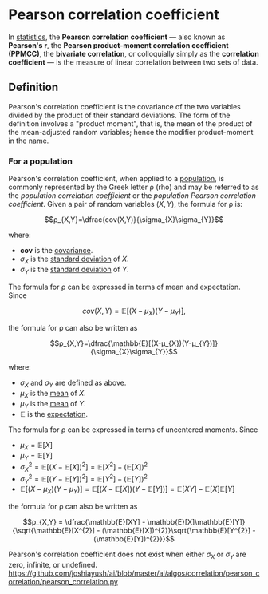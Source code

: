 # Pearson correlation coefficient

In [statistics](https://en.wikipedia.org/wiki/Statistics), the __Pearson correlation coefficient__  ― also known as __Pearson's r__, the __Pearson product-moment correlation coefficient (PPMCC)__, the __bivariate correlation__, or colloquially simply as the __correlation coefficient__ ― is the measure of linear correlation between two sets of data.

## Definition

Pearson's correlation coefficient is the covariance of the two variables divided by the product of their standard deviations. The form of the definition involves a "product moment", that is, the mean of the product of the mean-adjusted random variables; hence the modifier product-moment in the name.

### For a population

Pearson's correlation coefficient, when applied to a [population](https://en.wikipedia.org/wiki/Statistical_population), is commonly represented by the Greek letter ρ (rho) and may be referred to as the _population correlation coefficient_ or the _population Pearson correlation coefficient_. Given a pair of random variables $(X, Y)$, the formula for ρ is:

$$ρ_{X,Y}=\dfrac{cov(X,Y)}{\sigma_{X}\sigma_{Y}}$$

where:

* __cov__ is the [covariance](https://en.wikipedia.org/wiki/Covariance).
* $\sigma_{X}$ is the [standard deviation](https://en.wikipedia.org/wiki/Standard_deviation) of $X$.
* $\sigma_{Y}$ is the [standard deviation](https://en.wikipedia.org/wiki/Standard_deviation) of $Y$.

The formula for ρ can be expressed in terms of mean and expectation. Since

$$cov(X,Y)=\mathbb{E}[(X-μ_{X})(Y-μ_{Y})],$$

the formula for ρ can also be written as

$$ρ_{X,Y}=\dfrac{\mathbb{E}[(X-μ_{X})(Y-μ_{Y})]}{\sigma_{X}\sigma_{Y}}$$

where:

* $\sigma_{X}$ and $\sigma_{Y}$ are defined as above.
* $μ_{X}$ is the [mean](https://en.wikipedia.org/wiki/Mean) of $X$.
* $μ_{Y}$ is the [mean](https://en.wikipedia.org/wiki/Mean) of $Y$.
* $\mathbb{E}$ is the [expectation](https://en.wikipedia.org/wiki/Expected_Value).

The formula for ρ can be expressed in terms of uncentered moments. Since

* $μ_{X} = \mathbb{E}[X]$
* $μ_{Y} = \mathbb{E}[Y]$
* $\sigma^{2}_{X} = \mathbb{E}[(X-\mathbb{E}[X])^{2}] = \mathbb{E}[X^{2}] - (\mathbb{E}[X])^{2}$
* $\sigma^{2}_{Y} = \mathbb{E}[(Y-\mathbb{E}[Y])^{2}] = \mathbb{E}[Y^{2}] - (\mathbb{E}[Y])^{2}$
* $\mathbb{E}[(X-μ_{X})(Y-μ_{Y})] = \mathbb{E}[(X-\mathbb{E}[X])(Y-\mathbb{E}[Y])] = \mathbb{E}[XY] - \mathbb{E}[X]\mathbb{E}[Y]$

the formula for ρ can also be written as

$$ρ_{X,Y} = \dfrac{\mathbb{E}[XY] - \mathbb{E}[X]\mathbb{E}[Y]}{\sqrt{\mathbb{E}[X^{2}] - (\mathbb{E}[X])^{2}}\sqrt{\mathbb{E}[Y^{2}] - (\mathbb{E}[Y])^{2}}}$$

Pearson's correlation coefficient does not exist when either $\sigma_{X}$ or $\sigma_{Y}$ are zero, infinite, or undefined.
https://github.com/joshiayush/ai/blob/master/ai/algos/correlation/pearson_correlation/pearson_correlation.py
